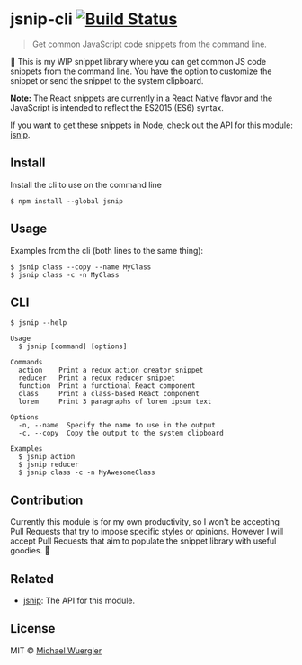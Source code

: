 # jsnip-cli [![Build Status](https://travis-ci.org/radiovisual/jsnip-cli.svg?branch=master)](https://travis-ci.org/radiovisual/jsnip-cli)

> Get common JavaScript code snippets from the command line.

:hamburger: This is my WIP snippet library where you can get common JS code snippets
from the command line. You have the option to customize the snippet or send
the snippet to the system clipboard.

**Note:** The React snippets are currently in a React Native flavor and the
JavaScript is intended to reflect the ES2015 (ES6) syntax.

If you want to get these snippets in Node, check out the API for this module: [jsnip](https://github.com/radiovisual/jsnip).

## Install

Install the cli to use on the command line
```
$ npm install --global jsnip
```

## Usage

Examples from the cli (both lines to the same thing):

```
$ jsnip class --copy --name MyClass
$ jsnip class -c -n MyClass
```

## CLI

```
$ jsnip --help

Usage
  $ jsnip [command] [options]

Commands
  action    Print a redux action creator snippet
  reducer   Print a redux reducer snippet
  function  Print a functional React component
  class     Print a class-based React component
  lorem     Print 3 paragraphs of lorem ipsum text

Options
  -n, --name  Specify the name to use in the output
  -c, --copy  Copy the output to the system clipboard

Examples
  $ jsnip action
  $ jsnip reducer
  $ jsnip class -c -n MyAwesomeClass
```

## Contribution

Currently this module is for my own productivity, so I won't be accepting Pull
Requests that try to impose specific styles or opinions. However I will accept Pull
Requests that aim to populate the snippet library with useful goodies. :hamburger:

## Related

- [jsnip](https://github.com/radiovisual/jsnip): The API for this module.

## License

MIT © [Michael Wuergler](http://numetriclabs.com)
